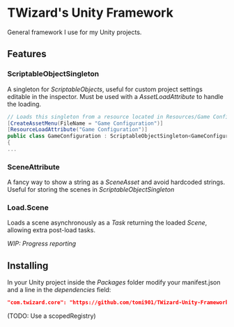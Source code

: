 # TWizard's Unity Framework

General framework I use for my Unity projects.

## Features

### ScriptableObjectSingleton

A singleton for *ScriptableObjects*, useful for custom project settings editable in the inspector.
Must be used with a *AssetLoadAttribute* to handle the loading.

```C#
// Loads this singleton from a resource located in Resources/Game Configuration
[CreateAssetMenu(FileName = "Game Configuration")]
[ResourceLoadAttribute("Game Configuration")]
public class GameConfiguration : ScriptableObjectSingleton<GameConfiguration>
{
...
```

### SceneAttribute

A fancy way to show a string as a *SceneAsset* and avoid hardcoded strings. Useful for storing the scenes in
*ScriptableObjectSingleton*


### Load.Scene

Loads a scene asynchronously as a *Task<Scene>* returning the loaded *Scene*, allowing extra post-load tasks.
  
*WIP: Progress reporting*

## Installing

In your Unity project inside the *Packages* folder modify your manifest.json and a line in the *dependencies* field:

```json
"com.twizard.core": "https://github.com/tomi901/TWizard-Unity-Framework.git"
```

(TODO: Use a scopedRegistry)
